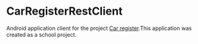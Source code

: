 # CarRegisterRestClient

Android application client for the project [Car register](https://github.com/thepetas/CarRegisterSpring).This application was created as a school project.
